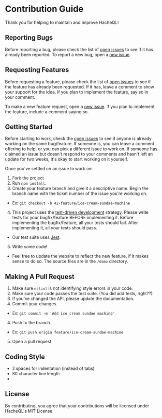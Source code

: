 # Contribution Guide

Thank you for helping to maintain and improve HacheQL!

## Reporting Bugs

Before reporting a bug, please check the list of [open issues](https://github.com/oslabs-beta/hacheQL/issues) to see if it has already been reported. To report a new bug, open a [new issue](https://github.com/oslabs-beta/hacheQL/issues).

## Requesting Features

Before requesting a feature, please check the list of [open issues](https://github.com/oslabs-beta/hacheQL/issues) to see if the feature has already been requested. If it has, leave a comment to show your support for the idea. If you plan to implement the feature, say so in your comment.

To make a new feature request, open a [new issue](https://github.com/oslabs-beta/hacheQL/issues). If you plan to implement the feature, include a comment saying so.

## Getting Started

Before starting to work, check the [open issues](https://github.com/oslabs-beta/hacheQL/issues) to see if anyone is already working on the same bug/feature. If someone is, you can leave a comment offering to help, or you can pick a different issue to work on. If someone has claimed an issue but doesn't respond to your comments and hasn't left an update for two weeks, it's okay to start working on it yourself.

Once you've settled on an issue to work on:

1. Fork the project
2. Run `npm install`.
3. Create your feature branch and give it a descriptive name. Begin the branch name with the ticket number of the issue you're working on.
  - Ex: `git checkout -b 42-feature/ice-cream-sundae-machine`
4. This project uses the [test-driven development](https://www.agilealliance.org/glossary/tdd/#q=~(infinite~false~filters~(postType~(~'page~'post~'aa_book~'aa_event_session~'aa_experience_report~'aa_glossary~'aa_research_paper~'aa_video)~tags~(~'tdd))~searchTerm~'~sort~false~sortDirection~'asc~page~1)) strategy. Please write tests for your bugfix/feature BEFORE implementing it. Before implementing the bugfix/feature, all your tests should fail. After implementing it, all your tests should pass.
  - Our test suite uses [Jest](https://jestjs.io/).
  5. Write some code!
  - Feel free to update the website to reflect the new feature, if it makes sense to do so. The source files are in the `/demo` directory.

## Making A Pull Request

1. Make sure `eslint` is not identifying style errors in your code. 
2. Make sure your code passes the test suite. (You did add tests, right??)
4. If you've changed the API, please update the documentation.
3. Commit your changes.
  - Ex: `git commit -m 'Add ice cream sundae machine'`
4. Push to the branch.
  - Ex: `git push origin feature/ice-cream-sundae-machine`
5. Open a pull request

## Coding Style
- 2 spaces for indentation (instead of tabs)
- 80 character line length
- 


## License
By contributing, you agree that your contributions will be licensed under HacheQL's MIT License.